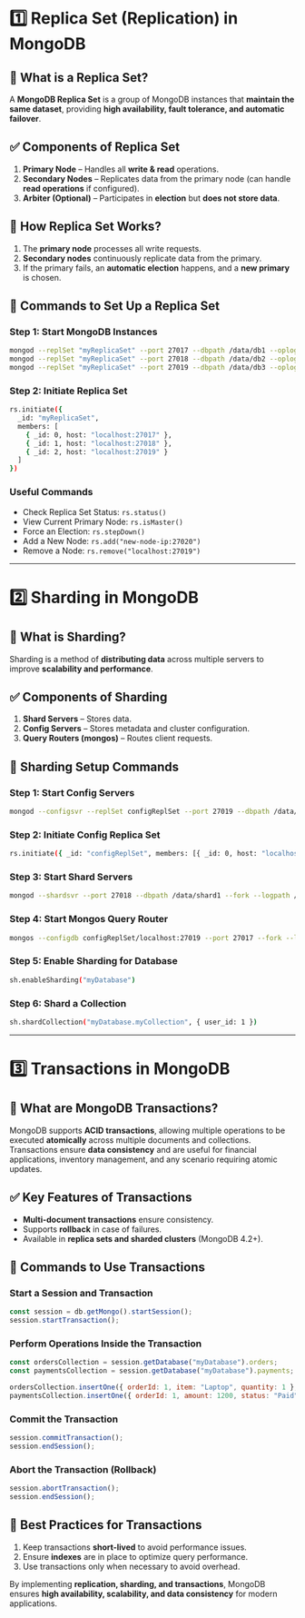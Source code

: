 # 1️⃣ Replica Set (Replication) in MongoDB

## 🔹 **What is a Replica Set?**
A **MongoDB Replica Set** is a group of MongoDB instances that **maintain the same dataset**, providing **high availability, fault tolerance, and automatic failover**.

## ✅ **Components of Replica Set**
1. **Primary Node** – Handles all **write & read** operations.
2. **Secondary Nodes** – Replicates data from the primary node (can handle **read operations** if configured).
3. **Arbiter (Optional)** – Participates in **election** but **does not store data**.

## 🔹 **How Replica Set Works?**
1. The **primary node** processes all write requests.
2. **Secondary nodes** continuously replicate data from the primary.
3. If the primary fails, an **automatic election** happens, and a **new primary** is chosen.

## 🔹 **Commands to Set Up a Replica Set**
### **Step 1: Start MongoDB Instances**
```sh
mongod --replSet "myReplicaSet" --port 27017 --dbpath /data/db1 --oplogSize 128 --fork --logpath /data/logs/mongo1.log
mongod --replSet "myReplicaSet" --port 27018 --dbpath /data/db2 --oplogSize 128 --fork --logpath /data/logs/mongo2.log
mongod --replSet "myReplicaSet" --port 27019 --dbpath /data/db3 --oplogSize 128 --fork --logpath /data/logs/mongo3.log
```

### **Step 2: Initiate Replica Set**
```sh
rs.initiate({
  _id: "myReplicaSet",
  members: [
    { _id: 0, host: "localhost:27017" },
    { _id: 1, host: "localhost:27018" },
    { _id: 2, host: "localhost:27019" }
  ]
})
```

### **Useful Commands**
- Check Replica Set Status: `rs.status()`
- View Current Primary Node: `rs.isMaster()`
- Force an Election: `rs.stepDown()`
- Add a New Node: `rs.add("new-node-ip:27020")`
- Remove a Node: `rs.remove("localhost:27019")`

---
# 2️⃣ Sharding in MongoDB

## 🔹 **What is Sharding?**
Sharding is a method of **distributing data** across multiple servers to improve **scalability and performance**.

## ✅ **Components of Sharding**
1. **Shard Servers** – Stores data.
2. **Config Servers** – Stores metadata and cluster configuration.
3. **Query Routers (mongos)** – Routes client requests.

## 🔹 **Sharding Setup Commands**
### **Step 1: Start Config Servers**
```sh
mongod --configsvr --replSet configReplSet --port 27019 --dbpath /data/configdb --logpath /data/logs/config.log --fork
```

### **Step 2: Initiate Config Replica Set**
```sh
rs.initiate({ _id: "configReplSet", members: [{ _id: 0, host: "localhost:27019" }] })
```

### **Step 3: Start Shard Servers**
```sh
mongod --shardsvr --port 27018 --dbpath /data/shard1 --fork --logpath /data/logs/shard1.log
```

### **Step 4: Start Mongos Query Router**
```sh
mongos --configdb configReplSet/localhost:27019 --port 27017 --fork --logpath /data/logs/mongos.log
```

### **Step 5: Enable Sharding for Database**
```sh
sh.enableSharding("myDatabase")
```

### **Step 6: Shard a Collection**
```sh
sh.shardCollection("myDatabase.myCollection", { user_id: 1 })
```

---
# 3️⃣ Transactions in MongoDB

## 🔹 **What are MongoDB Transactions?**
MongoDB supports **ACID transactions**, allowing multiple operations to be executed **atomically** across multiple documents and collections. Transactions ensure **data consistency** and are useful for financial applications, inventory management, and any scenario requiring atomic updates.

## ✅ **Key Features of Transactions**
- **Multi-document transactions** ensure consistency.
- Supports **rollback** in case of failures.
- Available in **replica sets and sharded clusters** (MongoDB 4.2+).

## 🔹 **Commands to Use Transactions**
### **Start a Session and Transaction**
```js
const session = db.getMongo().startSession();
session.startTransaction();
```

### **Perform Operations Inside the Transaction**
```js
const ordersCollection = session.getDatabase("myDatabase").orders;
const paymentsCollection = session.getDatabase("myDatabase").payments;

ordersCollection.insertOne({ orderId: 1, item: "Laptop", quantity: 1 }, { session });
paymentsCollection.insertOne({ orderId: 1, amount: 1200, status: "Paid" }, { session });
```

### **Commit the Transaction**
```js
session.commitTransaction();
session.endSession();
```

### **Abort the Transaction (Rollback)**
```js
session.abortTransaction();
session.endSession();
```

## 🔹 **Best Practices for Transactions**
1. Keep transactions **short-lived** to avoid performance issues.
2. Ensure **indexes** are in place to optimize query performance.
3. Use transactions only when necessary to avoid overhead.

By implementing **replication, sharding, and transactions**, MongoDB ensures **high availability, scalability, and data consistency** for modern applications.
